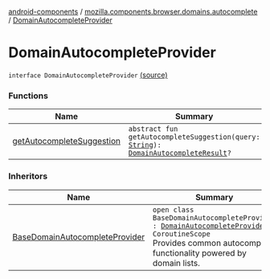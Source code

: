 [android-components](../../index.md) / [mozilla.components.browser.domains.autocomplete](../index.md) / [DomainAutocompleteProvider](./index.md)

# DomainAutocompleteProvider

`interface DomainAutocompleteProvider` [(source)](https://github.com/mozilla-mobile/android-components/blob/master/components/browser/domains/src/main/java/mozilla/components/browser/domains/autocomplete/Providers.kt#L33)

### Functions

| Name | Summary |
|---|---|
| [getAutocompleteSuggestion](get-autocomplete-suggestion.md) | `abstract fun getAutocompleteSuggestion(query: `[`String`](https://kotlinlang.org/api/latest/jvm/stdlib/kotlin/-string/index.html)`): `[`DomainAutocompleteResult`](../-domain-autocomplete-result/index.md)`?` |

### Inheritors

| Name | Summary |
|---|---|
| [BaseDomainAutocompleteProvider](../-base-domain-autocomplete-provider/index.md) | `open class BaseDomainAutocompleteProvider : `[`DomainAutocompleteProvider`](./index.md)`, CoroutineScope`<br>Provides common autocomplete functionality powered by domain lists. |
